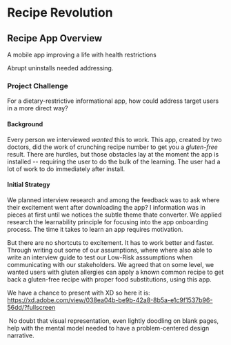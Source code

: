 # Recipe Revolution
## Recipe App Overview
A mobile app improving a life with health restrictions

Abrupt uninstalls needed addressing. 

### Project Challenge
For a dietary-restrictive informational app, how could address target users in a more direct way?

#### Background

Every person we interviewed _wanted_ this to work. This app, created by two doctors, did the work of crunching recipe number to get you a _gluten-free_ result.  There are hurdles, but those obstacles lay at the moment the app is installed -- requiring the user to do the bulk of the learning.  The user had a lot of work to do immediately after install.


#### ‍Initial Strategy

We planned interview research and among the feedback was to ask where their excitement went after downloading the app?  I information was in pieces at first until we notices the subtle theme thate converter.
We applied research the learnability principle for focusing into the app onboarding process. The time it takes to learn an app requires motivation.

But there are no shortcuts to excitement. It has to work better and faster.
Through writing out some of our assumptions, where where also able to write an interview guide to test our Low-Risk asssumptions when communicating with our stakeholders.  We agreed that on some level, we wanted users with gluten allergies can apply a known common recipe to get back a gluten-free recipe with proper food substitutions, using this app.


We have a chance to present with XD so here it is: https://xd.adobe.com/view/038ea04b-be9b-42a8-8b5a-e1c9f1537b96-56dd/?fullscreen

‍
No doubt that visual representation, even lightly doodling on blank pages, help with the mental model needed to have a problem-centered design narrative.
‍
